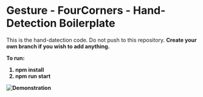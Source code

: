 # Gesture - FourCorners - Hand-Detection Boilerplate

This is the hand-datection code. Do not push to this repository. <strong>Create your own branch if you wish to add anything.<strong>

To run:
1. npm install
2. npm run start

![Demonstration](https://media.giphy.com/media/clg50IUTfjDiNcyA9j/giphy.gif)
